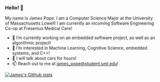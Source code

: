 ### Hello! 👋

My name is James Pope. I am a Computer Science Major at the University of Massachusetts Lowell!
I am currently an incoming Software Engineering Co-op at Fresenius Medical Care!
<!--
**jpope15/jpope15** is a ✨ _special_ ✨ repository because its `README.md` (this file) appears on your GitHub profile.
-->

- 🔭 I’m currently working on an embedded software project, as well as an algorithmic project!
- 🌱 I’m interested in Machine Learning, Cognitive Science, embedded systems, and C++!
- 💬 I will talk about cars for hours!
- 📫 Reach out to me at james_pope@student.uml.edu!

[![James's GitHub stats](https://github-readme-stats.vercel.app/api?username=jpope15)](https://github.com/anuraghazra/github-readme-stats)
